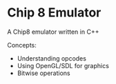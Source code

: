 # Chip 8 Emulator
A Chip8 emulator written in C++

Concepts:
  - Understanding opcodes
  - Using OpenGL/SDL for graphics
  - Bitwise operations
